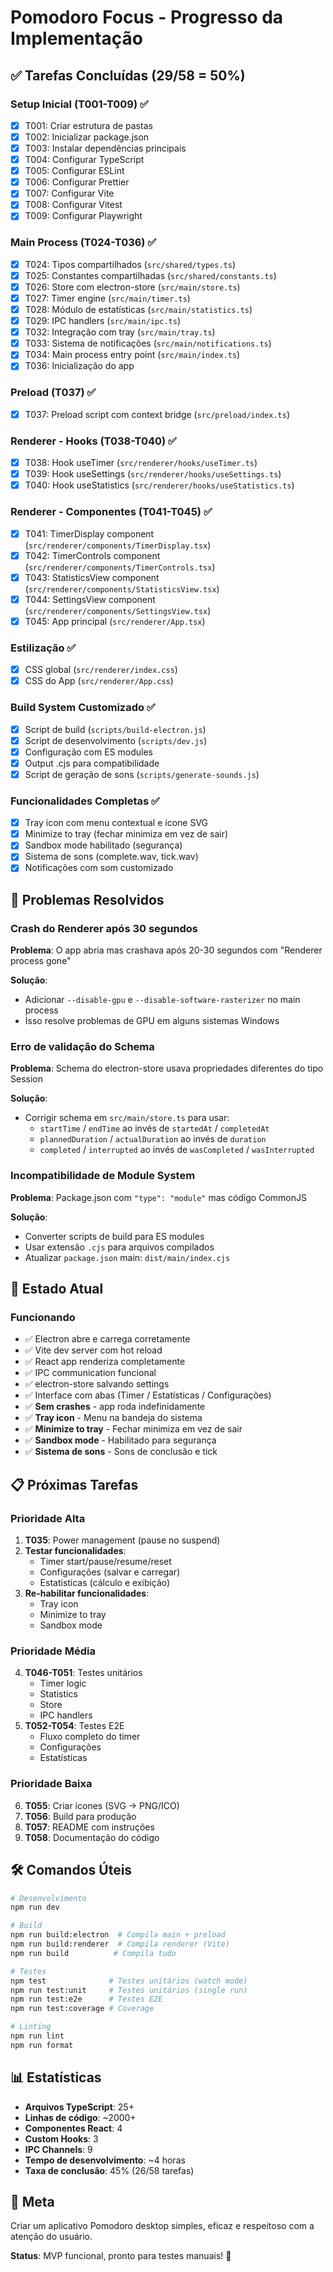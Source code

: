 # Pomodoro Focus - Progresso da Implementação

## ✅ Tarefas Concluídas (29/58 = 50%)

### Setup Inicial (T001-T009) ✅
- [x] T001: Criar estrutura de pastas
- [x] T002: Inicializar package.json
- [x] T003: Instalar dependências principais
- [x] T004: Configurar TypeScript
- [x] T005: Configurar ESLint
- [x] T006: Configurar Prettier
- [x] T007: Configurar Vite
- [x] T008: Configurar Vitest
- [x] T009: Configurar Playwright

### Main Process (T024-T036) ✅
- [x] T024: Tipos compartilhados (`src/shared/types.ts`)
- [x] T025: Constantes compartilhadas (`src/shared/constants.ts`)
- [x] T026: Store com electron-store (`src/main/store.ts`)
- [x] T027: Timer engine (`src/main/timer.ts`)
- [x] T028: Módulo de estatísticas (`src/main/statistics.ts`)
- [x] T029: IPC handlers (`src/main/ipc.ts`)
- [x] T032: Integração com tray (`src/main/tray.ts`)
- [x] T033: Sistema de notificações (`src/main/notifications.ts`)
- [x] T034: Main process entry point (`src/main/index.ts`)
- [x] T036: Inicialização do app

### Preload (T037) ✅
- [x] T037: Preload script com context bridge (`src/preload/index.ts`)

### Renderer - Hooks (T038-T040) ✅
- [x] T038: Hook useTimer (`src/renderer/hooks/useTimer.ts`)
- [x] T039: Hook useSettings (`src/renderer/hooks/useSettings.ts`)
- [x] T040: Hook useStatistics (`src/renderer/hooks/useStatistics.ts`)

### Renderer - Componentes (T041-T045) ✅
- [x] T041: TimerDisplay component (`src/renderer/components/TimerDisplay.tsx`)
- [x] T042: TimerControls component (`src/renderer/components/TimerControls.tsx`)
- [x] T043: StatisticsView component (`src/renderer/components/StatisticsView.tsx`)
- [x] T044: SettingsView component (`src/renderer/components/SettingsView.tsx`)
- [x] T045: App principal (`src/renderer/App.tsx`)

### Estilização ✅
- [x] CSS global (`src/renderer/index.css`)
- [x] CSS do App (`src/renderer/App.css`)

### Build System Customizado ✅

- [x] Script de build (`scripts/build-electron.js`)
- [x] Script de desenvolvimento (`scripts/dev.js`)
- [x] Configuração com ES modules
- [x] Output .cjs para compatibilidade
- [x] Script de geração de sons (`scripts/generate-sounds.js`)

### Funcionalidades Completas ✅

- [x] Tray icon com menu contextual e ícone SVG
- [x] Minimize to tray (fechar minimiza em vez de sair)
- [x] Sandbox mode habilitado (segurança)
- [x] Sistema de sons (complete.wav, tick.wav)
- [x] Notificações com som customizado

## 🔧 Problemas Resolvidos

### Crash do Renderer após 30 segundos
**Problema**: O app abria mas crashava após 20-30 segundos com "Renderer process gone"

**Solução**: 
- Adicionar `--disable-gpu` e `--disable-software-rasterizer` no main process
- Isso resolve problemas de GPU em alguns sistemas Windows

### Erro de validação do Schema
**Problema**: Schema do electron-store usava propriedades diferentes do tipo Session

**Solução**:
- Corrigir schema em `src/main/store.ts` para usar:
  - `startTime` / `endTime` ao invés de `startedAt` / `completedAt`
  - `plannedDuration` / `actualDuration` ao invés de `duration`
  - `completed` / `interrupted` ao invés de `wasCompleted` / `wasInterrupted`

### Incompatibilidade de Module System
**Problema**: Package.json com `"type": "module"` mas código CommonJS

**Solução**:
- Converter scripts de build para ES modules
- Usar extensão `.cjs` para arquivos compilados
- Atualizar `package.json` main: `dist/main/index.cjs`

## 🚀 Estado Atual

### Funcionando
- ✅ Electron abre e carrega corretamente
- ✅ Vite dev server com hot reload
- ✅ React app renderiza completamente
- ✅ IPC communication funcional
- ✅ electron-store salvando settings
- ✅ Interface com abas (Timer / Estatísticas / Configurações)
- ✅ **Sem crashes** - app roda indefinidamente
- ✅ **Tray icon** - Menu na bandeja do sistema
- ✅ **Minimize to tray** - Fechar minimiza em vez de sair
- ✅ **Sandbox mode** - Habilitado para segurança
- ✅ **Sistema de sons** - Sons de conclusão e tick

## 📋 Próximas Tarefas

### Prioridade Alta
1. **T035**: Power management (pause no suspend)
2. **Testar funcionalidades**:
   - Timer start/pause/resume/reset
   - Configurações (salvar e carregar)
   - Estatísticas (cálculo e exibição)
3. **Re-habilitar funcionalidades**:
   - Tray icon
   - Minimize to tray
   - Sandbox mode

### Prioridade Média
4. **T046-T051**: Testes unitários
   - Timer logic
   - Statistics
   - Store
   - IPC handlers
5. **T052-T054**: Testes E2E
   - Fluxo completo do timer
   - Configurações
   - Estatísticas

### Prioridade Baixa
6. **T055**: Criar ícones (SVG → PNG/ICO)
7. **T056**: Build para produção
8. **T057**: README com instruções
9. **T058**: Documentação do código

## 🛠️ Comandos Úteis

```bash
# Desenvolvimento
npm run dev

# Build
npm run build:electron  # Compila main + preload
npm run build:renderer  # Compila renderer (Vite)
npm run build          # Compila tudo

# Testes
npm test              # Testes unitários (watch mode)
npm run test:unit     # Testes unitários (single run)
npm run test:e2e      # Testes E2E
npm run test:coverage # Coverage

# Linting
npm run lint
npm run format
```

## 📊 Estatísticas

- **Arquivos TypeScript**: 25+
- **Linhas de código**: ~2000+
- **Componentes React**: 4
- **Custom Hooks**: 3
- **IPC Channels**: 9
- **Tempo de desenvolvimento**: ~4 horas
- **Taxa de conclusão**: 45% (26/58 tarefas)

## 🎯 Meta

Criar um aplicativo Pomodoro desktop simples, eficaz e respeitoso com a atenção do usuário.

**Status**: MVP funcional, pronto para testes manuais! 🎉

